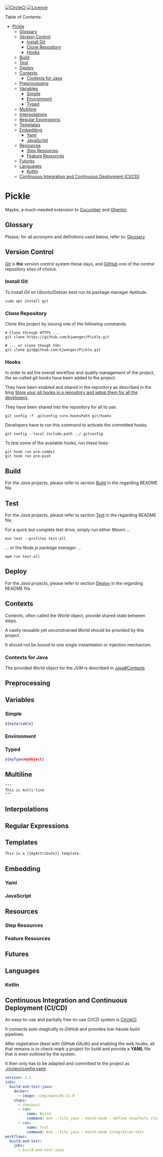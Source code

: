 [![CircleCI](https://dl.circleci.com/status-badge/img/gh/kjwenger/Pickle/tree/main.svg?style=shield)](https://dl.circleci.com/status-badge/redirect/gh/kjwenger/Pickle/tree/main)
[![Licence](https://img.shields.io/github/license/kjwenger/Pickle?color=success)](https://github.com/kjwenger/Pickle/blob/master/LICENSE)

Table of Contents:

<!-- TOC -->
* [Pickle](#pickle)
  * [Glossary](#glossary)
  * [Version Control](#version-control)
    * [Install Git](#install-git)
    * [Clone Repository](#clone-repository)
    * [Hooks](#hooks)
  * [Build](#build)
  * [Test](#test)
  * [Deploy](#deploy)
  * [Contexts](#contexts)
    * [Contexts for Java](#contexts-for-java)
  * [Preprocessing](#preprocessing)
  * [Variables](#variables)
    * [Simple](#simple)
    * [Environment](#environment)
    * [Typed](#typed)
  * [Multiline](#multiline)
  * [Interpolations](#interpolations)
  * [Regular Expressions](#regular-expressions)
  * [Templates](#templates)
  * [Embedding](#embedding)
    * [Yaml](#yaml)
    * [JavaScript](#javascript)
  * [Resources](#resources)
    * [Step Resources](#step-resources)
    * [Feature Resources](#feature-resources)
  * [Futures](#futures)
  * [Languages](#languages)
    * [Kotlin](#kotlin)
  * [Continuous Integration and Continuous Deployment (CI/CD)](#continuous-integration-and-continuous-deployment--cicd-)
<!-- TOC -->

# Pickle
Maybe, a much-needed extension to
[Cucumber](https://cucumber.io/) and
[Gherkin](https://cucumber.io/docs/gherkin/).

## Glossary
Please, for all acronyms and definitions used below, refer to:
[Glossary](./Glossary.md)

## Version Control
[Git](https://git-scm.com/) is **the** version control system these days,
and [GitHub](https://github.com/kjwenger/Pickle) one of the central repository
sites of choice.

### Install Git
To install *Git* on *Ubuntu/Debian* best run its package manager *Aptitude*.

```shell
sudo apt install git
```

### Clone Repository
Clone this project by issuing one of the following commands.

```shell
# Clone through HTTPS ...
git clone https://github.com/kjwenger/Pickle.git
```

```shell
# ... or clone though SSH:
git clone git@github.com:kjwenger/Pickle.git
```

### Hooks
In order to aid the overall workflow and quality management of the project,
the so-called *git hooks* have been added to the project.

They have been enabled and shared in the repository as described in the
blog [Store your git hooks in a repository and setup them for all the developers](
https://pilot34.medium.com/store-your-git-hooks-in-a-repository-2de1d319848c).

They have been shared into the repository for all to use.

```shell
git config -f .gitconfig core.hooksPath git/hooks
```

Developers have to run this command to activate the committed hooks.

```shell
git config --local include.path ../.gitconfig
```

To test some of the available hooks, run these lines:

```shell
git hook run pre-commit
git hook run pre-push
```

## Build
For the *Java* projects, please refer to section [Build](./java/README.md#build)
in the regarding README file.

## Test
For the *Java* projects, please refer to section [Test](./java/README.md#test)
in the regarding README file.

For a quick but complete test drive, simply run either *Maven* ...
```shell
mvn test --profiles test-all
```
... or the *Node.js package manager* ...
```shell
mpm run test-all
```

## Deploy
For the *Java* projects, please refer to section [Deploy](./java/README.md#deploy)
in the regarding README file.

## Contexts
Contexts, often called the *World* object, provide shared state between steps.

A vastly reusable yet unconstrained *World* should be provided by this project.

It should not be bound to one single instantiation or injection mechanism.

### Contexts for Java
The provided *World* object for the *JVM* is described in
[Java#Contexts](./java/README.md#contexts)

## Preprocessing

## Variables

### Simple

```bash
${myVariable}
```

### Environment

### Typed

```bash
${myType@myObject}
```

## Multiline

```
"""
This is multi-line
"""
```

## Interpolations

## Regular Expressions

## Templates

```handlebars
This is a {{myAttribute}} template.
```

## Embedding

### Yaml

### JavaScript

## Resources

### Step Resources

### Feature Resources

## Futures

## Languages

### Kotlin

## Continuous Integration and Continuous Deployment (CI/CD)
An easy-to-use and partially free-to-use CI/CD system is
[CircleCI](https://app.circleci.com/pipelines/github/kjwenger/Pickle).

It connects auto-magically to *GitHub* and provides low-hassle build pipelines.

After registration (best with *GitHub* *OAuth*) and enabling the web hooks,
all that remains is to check-mark a project for build and provide a **YAML**
file that is even outlined by the system.

It then only has to be adapted and committed to the project
as [.circleci/config.yaml](.circleci/config.yml).

```yaml
version: 2.1
jobs:
  build-and-test-java:
    docker:
      - image: cimg/openjdk:11.0
    steps:
      - checkout
      - run:
          name: Build
          command: mvn --file java --batch-mode --define skipTests clean package
      - run:
          name: Test
          command: mvn --file java --batch-mode integration-test
workflows:
  build-and-test:
    jobs:
      - build-and-test-java
```

